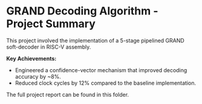 # GRAND Decoding Algorithm - Project Summary

This project involved the implementation of a 5-stage pipelined GRAND soft-decoder in RISC-V assembly.

**Key Achievements:**
- Engineered a confidence-vector mechanism that improved decoding accuracy by ~8%.
- Reduced clock cycles by 12% compared to the baseline implementation.

The full project report can be found in this folder.

